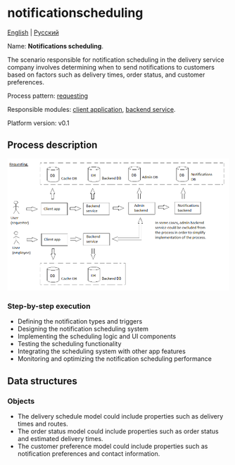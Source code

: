 # notificationscheduling

[English](notificationscheduling.md) | [Русский](notificationscheduling.ru.md)

Name: **Notifications scheduling**.

The scenario responsible for notification scheduling in the delivery service company involves determining when to send notifications to customers based on factors such as delivery times, order status, and customer preferences. 

Process pattern: [requesting](../../processpatterns/requesting.md)

Responsible modules: [client application](../../frontend/managerclient.md), [backend service](../../backend/managerbackend.md).

Platform version: v0.1

## Process description

![requesting_overall](../../img/processpatterns/requesting_overall.png)

### Step-by-step execution

- Defining the notification types and triggers
- Designing the notification scheduling system
- Implementing the scheduling logic and UI components
- Testing the scheduling functionality
- Integrating the scheduling system with other app features
- Monitoring and optimizing the notification scheduling performance

## Data structures

### Objects 

- The delivery schedule model could include properties such as delivery times and routes. 
- The order status model could include properties such as order status and estimated delivery times. 
- The customer preference model could include properties such as notification preferences and contact information.
